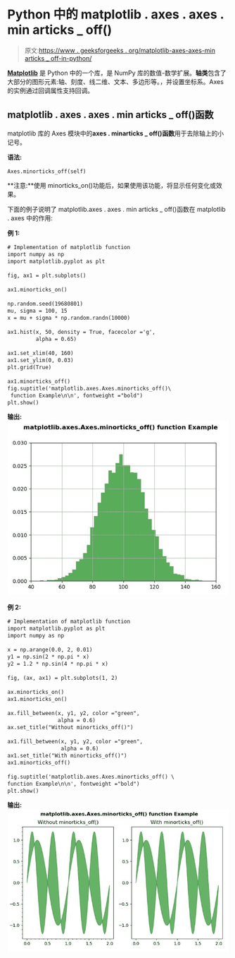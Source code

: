 # Python 中的 matplotlib . axes . axes . min articks _ off()

> 原文:[https://www . geeksforgeeks . org/matplotlib-axes-axes-min articks _ off-in-python/](https://www.geeksforgeeks.org/matplotlib-axes-axes-minorticks_off-in-python/)

**[Matplotlib](https://www.geeksforgeeks.org/python-introduction-matplotlib/)** 是 Python 中的一个库，是 NumPy 库的数值-数学扩展。**轴类**包含了大部分的图形元素:轴、刻度、线二维、文本、多边形等。，并设置坐标系。Axes 的实例通过回调属性支持回调。

## matplotlib . axes . axes . min articks _ off()函数

matplotlib 库的 Axes 模块中的**axes . minarticks _ off()函数**用于去除轴上的小记号。

**语法:**

```
Axes.minorticks_off(self)

```

**注意:**使用 minorticks_on()功能后，如果使用该功能，将显示任何变化或效果。

下面的例子说明了 matplotlib.axes . axes . min articks _ off()函数在 matplotlib . axes 中的作用:

**例 1:**

```
# Implementation of matplotlib function
import numpy as np
import matplotlib.pyplot as plt

fig, ax1 = plt.subplots()

ax1.minorticks_on()

np.random.seed(19680801)
mu, sigma = 100, 15
x = mu + sigma * np.random.randn(10000)

ax1.hist(x, 50, density = True, facecolor ='g',
         alpha = 0.65)

ax1.set_xlim(40, 160)
ax1.set_ylim(0, 0.03)
plt.grid(True)

ax1.minorticks_off()
fig.suptitle('matplotlib.axes.Axes.minorticks_off()\
 function Example\n\n', fontweight ="bold")
plt.show()
```

**输出:**
![](img/3f89f982e903c67b02838f20d29e7d4a.png)

**例 2:**

```
# Implementation of matplotlib function
import matplotlib.pyplot as plt
import numpy as np

x = np.arange(0.0, 2, 0.01)
y1 = np.sin(2 * np.pi * x)
y2 = 1.2 * np.sin(4 * np.pi * x)

fig, (ax, ax1) = plt.subplots(1, 2)

ax.minorticks_on()
ax1.minorticks_on()

ax.fill_between(x, y1, y2, color ="green", 
                alpha = 0.6)
ax.set_title("Without minorticks_off()")

ax1.fill_between(x, y1, y2, color ="green",
                 alpha = 0.6)
ax1.set_title("With minorticks_off()")
ax1.minorticks_off()

fig.suptitle('matplotlib.axes.Axes.minorticks_off() \
function Example\n\n', fontweight ="bold")
plt.show()
```

**输出:**
![](img/4fe61f7bb82bb3dea8e35f17df4f133e.png)